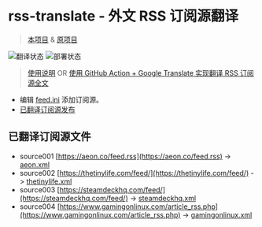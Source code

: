 # rss-translate - 外文 RSS 订阅源翻译
> [本项目](https://github.com/Juijote/rss-translate) & [原项目](https://github.com/talengu/rss-translate)

![翻译状态](https://github.com/Juijote/rss-translate-1/workflows/circle_translate/badge.svg)
![部署状态](https://github.com/Juijote/rss-translate-1/workflows/Deploy/badge.svg)

> [使用说明](https://github.com/talengu/rss-translate/issues/2) OR [使用 GitHub Action + Google Translate 实现翻译 RSS 订阅源全文](https://www.tjsky.net/tutorial/644)

- 编辑 [feed.ini](https://github.com/Juijote/rss-translate/edit/main/feed.ini) 添加订阅源。
- [已翻译订阅源发布](https://Juijote.github.io/rss-translate/)

## 已翻译订阅源文件

 - source001 [https://aeon.co/feed.rss](https://aeon.co/feed.rss) -> [aeon.xml](feed/aeon.xml)
 - source002 [https://thetinylife.com/feed/](https://thetinylife.com/feed/) -> [thetinylife.xml](feed/thetinylife.xml)
 - source003 [https://steamdeckhq.com/feed/](https://steamdeckhq.com/feed/) -> [steamdeckhq.xml](feed/steamdeckhq.xml)
 - source004 [https://www.gamingonlinux.com/article_rss.php](https://www.gamingonlinux.com/article_rss.php) -> [gamingonlinux.xml](feed/gamingonlinux.xml)
